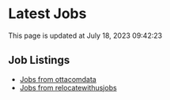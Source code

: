 # Latest Jobs

This page is updated at July 18, 2023 09:42:23

## Job Listings

- [Jobs from ottacomdata](jobs/ottacom.md)
- [Jobs from relocatewithusjobs](jobs/relocatewithus.md)
